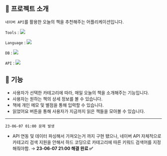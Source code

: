 ## 📌 프로젝트 소개

`네이버 API`를 활용한 오늘의 책을 추천해주는 어플리케이션입니다. 

`Tools` :  <a href="#" target="_blank"><img src="https://img.shields.io/badge/Android Studio-3DDC84.svg?style=flat&logo=Android-Studio&logoColor=FFFFFF"/></a>&nbsp;

`Language` :  <a href="#" target="_blank"><img src="https://img.shields.io/badge/Java-f89820.svg?style=flat&logo=javalogoColor=FFFFFF"/></a>&nbsp;

`DB` :  <a href="#" target="_blank"><img src="https://img.shields.io/badge/SQLite-003B57.svg?style=flat&logo=SQLite&logoColor=FFFFFF"/></a>&nbsp;

`API` : <a href="#" target="_blank"><img src="https://img.shields.io/badge/Naver API-03C75A.svg?style=flat&logo=Naver&logoColor=FFFFFF"/></a>&nbsp;

## 🧱 기능
+ 사용자가 선택한 카테고리에 따라, 매일 오늘의 책을 소개해주는 기능입니다.
+ 사용자는 원하는 책의 상세 정보를 볼 수 있습니다.
+ 책에 개인 메모 및 별점을 통해 입력할 수 있습니다.
+ 읽었어요 버튼을 통해 사용자가 지금까지 읽은 책들을 모아볼 수 있습니다.

___

`23-06-07 01:00 문제 발생`

+ API 연동 및 데이터 파싱해서 가져오는거 까지 구현 됐으나, 네이버 API 자체적으로 카테고리 검색 지원을 안해서 하드 코딩으로 카테고리에 따른 키워드 검색어를 지정해줘야함. 
→ **23-06-07 21:00 해결 완료 ✅**

